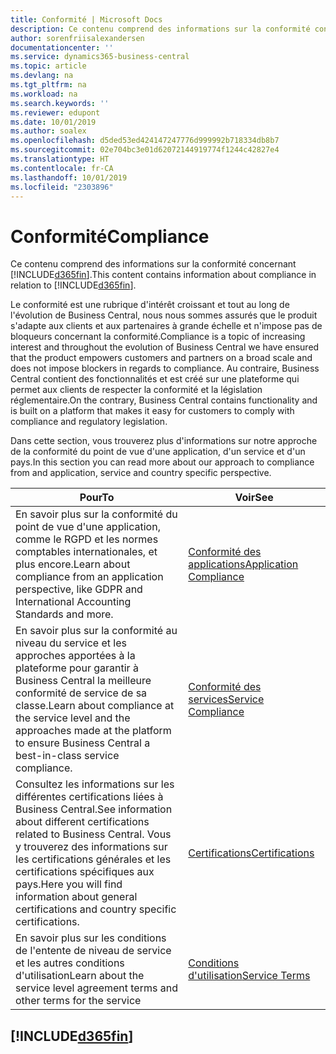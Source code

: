 ```yaml
---
title: Conformité | Microsoft Docs
description: Ce contenu comprend des informations sur la conformité concernant Business Central.
author: sorenfriisalexandersen
documentationcenter: ''
ms.service: dynamics365-business-central
ms.topic: article
ms.devlang: na
ms.tgt_pltfrm: na
ms.workload: na
ms.search.keywords: ''
ms.reviewer: edupont
ms.date: 10/01/2019
ms.author: soalex
ms.openlocfilehash: d5ded53ed424147247776d999992b718334db8b7
ms.sourcegitcommit: 02e704bc3e01d62072144919774f1244c42827e4
ms.translationtype: HT
ms.contentlocale: fr-CA
ms.lasthandoff: 10/01/2019
ms.locfileid: "2303896"
---
```

# <a name="compliance"></a><span data-ttu-id="f5a0e-103">Conformité</span><span class="sxs-lookup"><span data-stu-id="f5a0e-103">Compliance</span></span>
<span data-ttu-id="f5a0e-104">Ce contenu comprend des informations sur la conformité concernant [!INCLUDE[d365fin](../includes/d365fin_md.md)].</span><span class="sxs-lookup"><span data-stu-id="f5a0e-104">This content contains information about compliance in relation to [!INCLUDE[d365fin](../includes/d365fin_md.md)].</span></span>  

<span data-ttu-id="f5a0e-105">Le conformité est une rubrique d'intérêt croissant et tout au long de l'évolution de Business Central, nous nous sommes assurés que le produit s'adapte aux clients et aux partenaires à grande échelle et n'impose pas de bloqueurs concernant la conformité.</span><span class="sxs-lookup"><span data-stu-id="f5a0e-105">Compliance is a topic of increasing interest and throughout the evolution of Business Central we have ensured that the product empowers customers and partners on a broad scale and does not impose blockers in regards to compliance.</span></span> <span data-ttu-id="f5a0e-106">Au contraire, Business Central contient des fonctionnalités et est créé sur une plateforme qui permet aux clients de respecter la conformité et la législation réglementaire.</span><span class="sxs-lookup"><span data-stu-id="f5a0e-106">On the contrary, Business Central contains functionality and is built on a platform that makes it easy for customers to comply with compliance and regulatory legislation.</span></span>

<span data-ttu-id="f5a0e-107">Dans cette section, vous trouverez plus d'informations sur notre approche de la conformité du point de vue d'une application, d'un service et d'un pays.</span><span class="sxs-lookup"><span data-stu-id="f5a0e-107">In this section you can read more about our approach to compliance from and application, service and country specific perspective.</span></span>

|<span data-ttu-id="f5a0e-108">**Pour**</span><span class="sxs-lookup"><span data-stu-id="f5a0e-108">**To**</span></span>|<span data-ttu-id="f5a0e-109">**Voir**</span><span class="sxs-lookup"><span data-stu-id="f5a0e-109">**See**</span></span>|  
|------------|-------------|  
|<span data-ttu-id="f5a0e-110">En savoir plus sur la conformité du point de vue d'une application, comme le RGPD et les normes comptables internationales, et plus encore.</span><span class="sxs-lookup"><span data-stu-id="f5a0e-110">Learn about compliance from an application perspective, like GDPR and International Accounting Standards and more.</span></span>|[<span data-ttu-id="f5a0e-111">Conformité des applications</span><span class="sxs-lookup"><span data-stu-id="f5a0e-111">Application Compliance</span></span>](compliance-application-compliance.md)|  
|<span data-ttu-id="f5a0e-112">En savoir plus sur la conformité au niveau du service et les approches apportées à la plateforme pour garantir à Business Central la meilleure conformité de service de sa classe.</span><span class="sxs-lookup"><span data-stu-id="f5a0e-112">Learn about compliance at the service level and the approaches made at the platform to ensure Business Central a best-in-class service compliance.</span></span>|[<span data-ttu-id="f5a0e-113">Conformité des services</span><span class="sxs-lookup"><span data-stu-id="f5a0e-113">Service Compliance</span></span>](compliance-service-compliance.md)|  
|<span data-ttu-id="f5a0e-114">Consultez les informations sur les différentes certifications liées à Business Central.</span><span class="sxs-lookup"><span data-stu-id="f5a0e-114">See information about different certifications related to Business Central.</span></span> <span data-ttu-id="f5a0e-115">Vous y trouverez des informations sur les certifications générales et les certifications spécifiques aux pays.</span><span class="sxs-lookup"><span data-stu-id="f5a0e-115">Here you will find information about general certifications and country specific certifications.</span></span>|[<span data-ttu-id="f5a0e-116">Certifications</span><span class="sxs-lookup"><span data-stu-id="f5a0e-116">Certifications</span></span>](compliance-certifications.md)|  
|<span data-ttu-id="f5a0e-117">En savoir plus sur les conditions de l'entente de niveau de service et les autres conditions d'utilisation</span><span class="sxs-lookup"><span data-stu-id="f5a0e-117">Learn about the service level agreement terms and other terms for the service</span></span>|[<span data-ttu-id="f5a0e-118">Conditions d'utilisation</span><span class="sxs-lookup"><span data-stu-id="f5a0e-118">Service Terms</span></span>](compliance-service-compliance.md#service-terms)|  

## [!INCLUDE[d365fin](../includes/free_trial_md.md)]  
